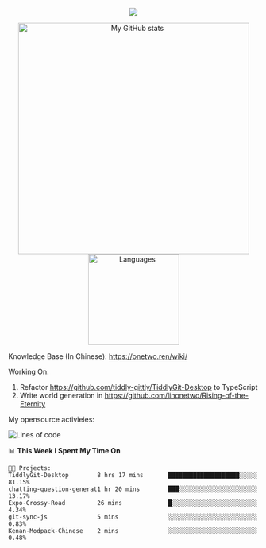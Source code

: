 <a href="https://github.com/linonetwo">
    <p align="center">
        <img src="https://github-profile-trophy.vercel.app/?username=linonetwo&column=7&theme=onedark"/>
    </p>
</a>
<a align="center" href="https://github.com/linonetwo">
  <p align="center">
    <img src="https://github-readme-stats.vercel.app/api?username=linonetwo&show_icons=true&count_private=true" alt="My GitHub stats" width="465"/>
    <img src="https://github-readme-stats.vercel.app/api/top-langs/?username=linonetwo&layout=compact&langs_count=10" alt="Languages" height="183">
  </p>
</a>

Knowledge Base (In Chinese): https://onetwo.ren/wiki/

Working On: 

1. Refactor https://github.com/tiddly-gittly/TiddlyGit-Desktop to TypeScript
1. Write world generation in https://github.com/linonetwo/Rising-of-the-Eternity

My opensource activieies:

<!--START_SECTION:waka-->
![Lines of code](https://img.shields.io/badge/From%20Hello%20World%20I%27ve%20Written-2.5%20million%20lines%20of%20code-blue)

📊 **This Week I Spent My Time On** 

```text
🐱‍💻 Projects: 
TiddlyGit-Desktop        8 hrs 17 mins       ████████████████████░░░░░   81.15% 
chatting-question-generat1 hr 20 mins        ███░░░░░░░░░░░░░░░░░░░░░░   13.17% 
Expo-Crossy-Road         26 mins             █░░░░░░░░░░░░░░░░░░░░░░░░   4.34% 
git-sync-js              5 mins              ░░░░░░░░░░░░░░░░░░░░░░░░░   0.83% 
Kenan-Modpack-Chinese    2 mins              ░░░░░░░░░░░░░░░░░░░░░░░░░   0.48%

```


<!--END_SECTION:waka-->
